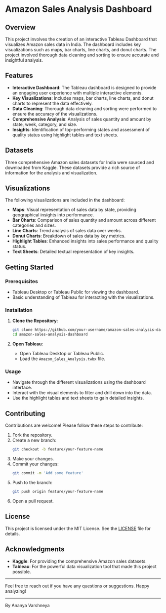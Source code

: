 # Amazon Sales Analysis Dashboard

## Overview

This project involves the creation of an interactive Tableau Dashboard that visualizes Amazon sales data in India. The dashboard includes key visualizations such as maps, bar charts, line charts, and donut charts. The project involved thorough data cleaning and sorting to ensure accurate and insightful analysis.

## Features

- **Interactive Dashboard**: The Tableau dashboard is designed to provide an engaging user experience with multiple interactive elements.
- **Key Visualizations**: Includes maps, bar charts, line charts, and donut charts to represent the data effectively.
- **Data Cleaning**: Thorough data cleaning and sorting were performed to ensure the accuracy of the visualizations.
- **Comprehensive Analysis**: Analysis of sales quantity and amount by state, week, category, and size.
- **Insights**: Identification of top-performing states and assessment of quality status using highlight tables and text sheets.

## Datasets

Three comprehensive Amazon sales datasets for India were sourced and downloaded from Kaggle. These datasets provide a rich source of information for the analysis and visualization.

## Visualizations

The following visualizations are included in the dashboard:

- **Maps**: Visual representation of sales data by state, providing geographical insights into performance.
- **Bar Charts**: Comparison of sales quantity and amount across different categories and sizes.
- **Line Charts**: Trend analysis of sales data over weeks.
- **Donut Charts**: Breakdown of sales data by key metrics.
- **Highlight Tables**: Enhanced insights into sales performance and quality status.
- **Text Sheets**: Detailed textual representation of key insights.

## Getting Started

### Prerequisites

- Tableau Desktop or Tableau Public for viewing the dashboard.
- Basic understanding of Tableau for interacting with the visualizations.

### Installation

1. **Clone the Repository**:
   ```bash
   git clone https://github.com/your-username/amazon-sales-analysis-dashboard.git
   cd amazon-sales-analysis-dashboard
   ```

2. **Open Tableau**:
   - Open Tableau Desktop or Tableau Public.
   - Load the `Amazon_Sales_Analysis.twbx` file.

### Usage

- Navigate through the different visualizations using the dashboard interface.
- Interact with the visual elements to filter and drill down into the data.
- Use the highlight tables and text sheets to gain detailed insights.

## Contributing

Contributions are welcome! Please follow these steps to contribute:

1. Fork the repository.
2. Create a new branch:
   ```bash
   git checkout -b feature/your-feature-name
   ```
3. Make your changes.
4. Commit your changes:
   ```bash
   git commit -m 'Add some feature'
   ```
5. Push to the branch:
   ```bash
   git push origin feature/your-feature-name
   ```
6. Open a pull request.

## License

This project is licensed under the MIT License. See the [LICENSE](LICENSE) file for details.

## Acknowledgments

- **Kaggle**: For providing the comprehensive Amazon sales datasets.
- **Tableau**: For the powerful data visualization tool that made this project possible.

---

Feel free to reach out if you have any questions or suggestions. Happy analyzing!

---

By Ananya Varshneya

